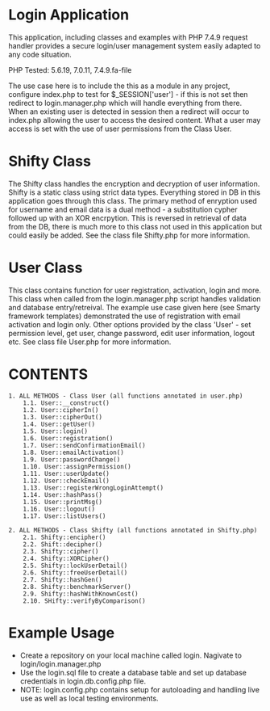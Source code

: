 # Login Application
This application, including classes and examples with PHP 7.4.9 request handler provides a secure login/user
management system easily adapted to any code situation.

PHP Tested: 5.6.19, 7.0.11, 7.4.9.fa-file

The use case here is to include the this as a module in any project, configure index.php to test for $_SESSION['user'] - if this is not set then redirect to login.manager.php which will handle everything from there.  When an existing user is detected in session then a redirect will occur to index.php allowing the user to access the desired content.  What a user may access is set with the use of user permissions from the Class User. 

# Shifty Class
The Shifty class handles the encryption and decryption of user information.  Shifty is a static class using strict data types. Everything stored in DB in this application goes through this class.  The primary method of enryption used for username and email data is a dual method - a substitution cypher followed up with an XOR encrpytion.  This is reversed in retrieval of data from the DB, there is much more to this class not used in this application but could easily be added.
See the class file Shifty.php for more information.

# User Class
This class contains function for user registration, activation, login and more.  This class when called from the login.manager.php script handles validation and database entry/retreival.  The example use case given here (see Smarty framework templates) demonstrated the use of registration with email activation and login only.  Other options provided by the class 'User' - set permission level, get user, change password, edit user information, logout etc. See class file User.php for more information.


# CONTENTS

	1. ALL METHODS - Class User (all functions annotated in user.php)
		1.1. User::__construct()
		1.2. User::cipherIn()
		1.3. User::cipherOut()
		1.4. User::getUser()
		1.5. User::login()
		1.6. User::registration()
		1.7. User::sendConfirmationEmail()
		1.8. User::emailActivation()
		1.9. User::passwordChange()
		1.10. User::assignPermission()
		1.11. User::userUpdate()
		1.12. User::checkEmail()
		1.13. User::registerWrongLoginAttempt()
		1.14. User::hashPass()
		1.15. User::printMsg()
		1.16. User::logout()
		1.17. User::listUsers()

	2. ALL METHODS - Class Shifty (all functions annotated in Shifty.php)
		2.1. Shifty::encipher()
		2.2. Shift::decipher()
		2.3. Shifty::cipher()
		2.4. Shifty::XORCipher()
		2.5. Shifty::lockUserDetail()
		2.6. Shifty::freeUserDetail()
		2.7. Shifty::hashGen()
		2.8. Shifty::benchmarkServer()
		2.9. Shifty::hashWithKnownCost()
		2.10. SHifty::verifyByComparison()

# Example Usage
- Create a repository on your local machine called login.  Nagivate to login/login.manager.php
- Use the login.sql file to create a database table and set up database credentials in login.db.config.php file.
- NOTE: login.config.php contains setup for autoloading and handling live use as well as local testing environments.